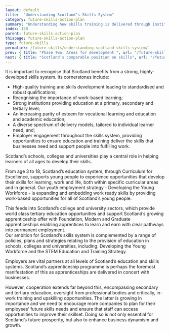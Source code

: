 ```yaml
---
layout: default
title:  "Understanding Scotland’s Skills System"
category: future-skills-action-plan
summary: "Understanding how skills training is delivered through institutions and in the work place."
index: 130
parent: future-skills-action-plan
thispage: future-skills-action-plan
type: future-skills
permalink: /future-skills/understanding-scotland-skills-system/
prev: { title: "Phase Two: Areas for development ", url: "/future-skills/phase-two-areas-development/" }
next: { title: "Scotland’s comparable position on skills", url: "/future-skills/scotland-labour-market-international-position-skills/" }
---
```


It is important to recognise that Scotland benefits from a strong, highly-developed skills system. Its cornerstones include:

- High-quality training and skills development leading to standardised and robust qualifications;
- Recognising the importance of work-based learning;
- Strong institutions providing education at a primary, secondary and tertiary level;
- An increasing parity of esteem for vocational learning and education and academic education;
- A diverse spectrum of delivery models, tailored to individual learner need, and;
- Employer engagement throughout the skills system, providing opportunities to ensure education and training deliver the skills that businesses need and support people into fulfilling work.

Scotland’s schools, colleges and universities play a central role in helping learners of all ages to develop their skills.

From age 3 to 18, Scotland’s education system, through  Curriculum for Excellence, supports young people to experience opportunities that develop their skills for learning, work and life, both within specific curricular areas and in general. Our youth employment strategy - Developing the Young Workforce - is expanding and embedding work ready skills by providing work-based opportunities for all of Scotland’s young people.

This feeds into Scotland’s college and university sectors, which provide world class tertiary education opportunities and support  Scotland’s growing apprenticeship offer with Foundation, Modern and Graduate apprenticeships enabling apprentices to learn and earn with clear pathways into permanent employment.  
Our ambition for Scotland’s skills system is complemented by a range of policies, plans and strategies relating to the provision of education in schools, colleges and universities, including: Developing the Young Workforce and the STEM Education and Training Strategy.

Employers are vital partners at all levels of Scotland’s education and skills systems. Scotland’s apprenticeship programme is perhaps the foremost manifestation of this as apprenticeships are delivered in concert with businesses.

However, cooperation extends far beyond this, encompassing secondary and tertiary education, oversight from professional bodies and critically, in-work training and upskilling opportunities. The latter is growing in importance and we need to encourage more companies to plan for their employees’ future skills needs and ensure that staff can access opportunities to improve their skillset. Doing so is not only essential for Scotland’s future prosperity, but also to enhance business dynamism and growth.
